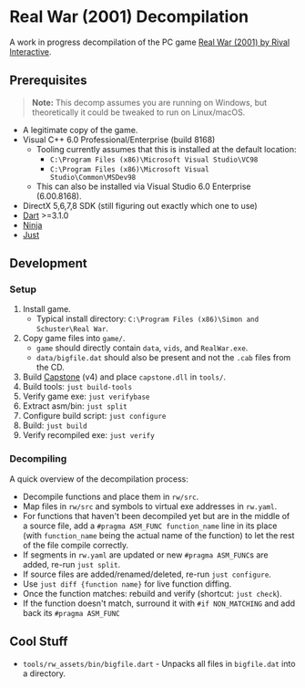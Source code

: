 # Real War (2001) Decompilation
A work in progress decompilation of the PC game [Real War (2001) by Rival Interactive](https://en.wikipedia.org/wiki/Real_War_(video_game)).

## Prerequisites
> **Note:** This decomp assumes you are running on Windows, but theoretically it could be tweaked to run on Linux/macOS.

- A legitimate copy of the game.
- Visual C++ 6.0 Professional/Enterprise (build 8168)
    - Tooling currently assumes that this is installed at the default location:
        - `C:\Program Files (x86)\Microsoft Visual Studio\VC98`
        - `C:\Program Files (x86)\Microsoft Visual Studio\Common\MSDev98`
    - This can also be installed via Visual Studio 6.0 Enterprise (6.00.8168).
- DirectX 5,6,7,8 SDK (still figuring out exactly which one to use)
- [Dart](https://dart.dev/) >=3.1.0
- [Ninja](https://ninja-build.org/)
- [Just](https://just.systems/)

## Development

### Setup
1. Install game.
    - Typical install directory: `C:\Program Files (x86)\Simon and Schuster\Real War`.
2. Copy game files into `game/`.
    - `game` should directly contain `data`, `vids`, and `RealWar.exe`.
    - `data/bigfile.dat` should also be present and not the `.cab` files from the CD.
3. Build [Capstone](https://www.capstone-engine.org/) (v4) and place `capstone.dll` in `tools/`.
4. Build tools: `just build-tools`
5. Verify game exe: `just verifybase`
6. Extract asm/bin: `just split`
7. Configure build script: `just configure`
8. Build: `just build`
9. Verify recompiled exe: `just verify`

### Decompiling
A quick overview of the decompilation process:

- Decompile functions and place them in `rw/src`.
- Map files in `rw/src` and symbols to virtual exe addresses in `rw.yaml`.
- For functions that haven't been decompiled yet but are in the middle of a source file, add a `#pragma ASM_FUNC function_name` line in its place (with `function_name` being the actual name of the function) to let the rest of the file compile correctly.
- If segments in `rw.yaml` are updated or new `#pragma ASM_FUNC`s are added, re-run `just split`.
- If source files are added/renamed/deleted, re-run `just configure`.
- Use `just diff {function name}` for live function diffing.
- Once the function matches: rebuild and verify (shortcut: `just check`).
- If the function doesn't match, surround it with `#if NON_MATCHING` and add back its `#pragma ASM_FUNC`

## Cool Stuff
- `tools/rw_assets/bin/bigfile.dart` - Unpacks all files in `bigfile.dat` into a directory. 
